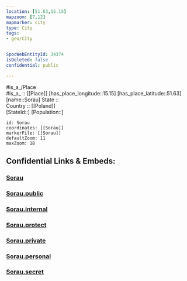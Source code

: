 ```yaml
---
location: [51.63,15.15] 
mapzoom: [7,12] 
mapmarker: city 
type: City
tags:
- geo/City


SpocWebEntityId: 34374
isDeleted: false
confidential: public

---
```

#is_a_/Place  
#is_a_ :: [[Place]] 
[has_place_longitude::15.15] 
[has_place_latitude::51.63] 
[name::Sorau] 
State ::  
Country :: [[Poland]]  
[StateId::] 
[Population::] 



```leaflet
id: Sorau
coordinates: [[Sorau]] 
markerFile: [[Sorau]] 
defaultZoom: 11 
maxZoom: 18
```


## Confidential Links & Embeds: 

### [Sorau](/_Standards/Earth/Continent/Europe/Europe~East/Poland/Provinces~Poland/Lubusz/City/Sorau.md) 

### [Sorau.public](/_public/Earth/Continent/Europe/Europe~East/Poland/Provinces~Poland/Lubusz/City/Sorau.public.md) 

### [Sorau.internal](/_internal/Earth/Continent/Europe/Europe~East/Poland/Provinces~Poland/Lubusz/City/Sorau.internal.md) 

### [Sorau.protect](/_protect/Earth/Continent/Europe/Europe~East/Poland/Provinces~Poland/Lubusz/City/Sorau.protect.md) 

### [Sorau.private](/_private/Earth/Continent/Europe/Europe~East/Poland/Provinces~Poland/Lubusz/City/Sorau.private.md) 

### [Sorau.personal](/_personal/Earth/Continent/Europe/Europe~East/Poland/Provinces~Poland/Lubusz/City/Sorau.personal.md) 

### [Sorau.secret](/_secret/Earth/Continent/Europe/Europe~East/Poland/Provinces~Poland/Lubusz/City/Sorau.secret.md)


